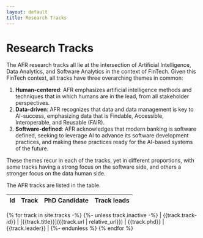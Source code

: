```yaml
---
layout: default
title: Research Tracks
---
```


# Research Tracks

The AFR research tracks all lie at the intersection of Artificial Intelligence, Data Analytics, and Software Analytics in the context of FinTech.
Given this FinTech context, all tracks have three overarching themes in common:

1. **Human-centered**: AFR emphasizes artificial intelligence methods and techniques that in which humans are in the lead, from all stakeholder perspectives.
2. **Data-driven**: AFR recognizes that data and data management is key to AI-success, emphasizing data that is Findable, Accessible, Interoperable, and Reusable (FAIR).
3. **Software-defined**: AFR acknowledges that modern banking is software defined, seeking to leverage AI to advance its software development practices, and making these practices ready for the AI-based systems of the future.

These themes recur in each of the tracks, yet in different proportions, with some tracks having a strong focus on the software side, and others a stronger focus on the data human side.

The AFR tracks are listed in the table.

| Id | Track  | PhD Candidate | Track leads |
|-|--------|---------------|----| 
{% for track in site.tracks -%}
{%- unless track.inactive -%}
| {{track.track-id}} | [{{track.title}}]({{track.url | relative_url}}) | {{track.phd}} | {{track.leader}} |
{%- endunless %}
{% endfor %}

<br/>